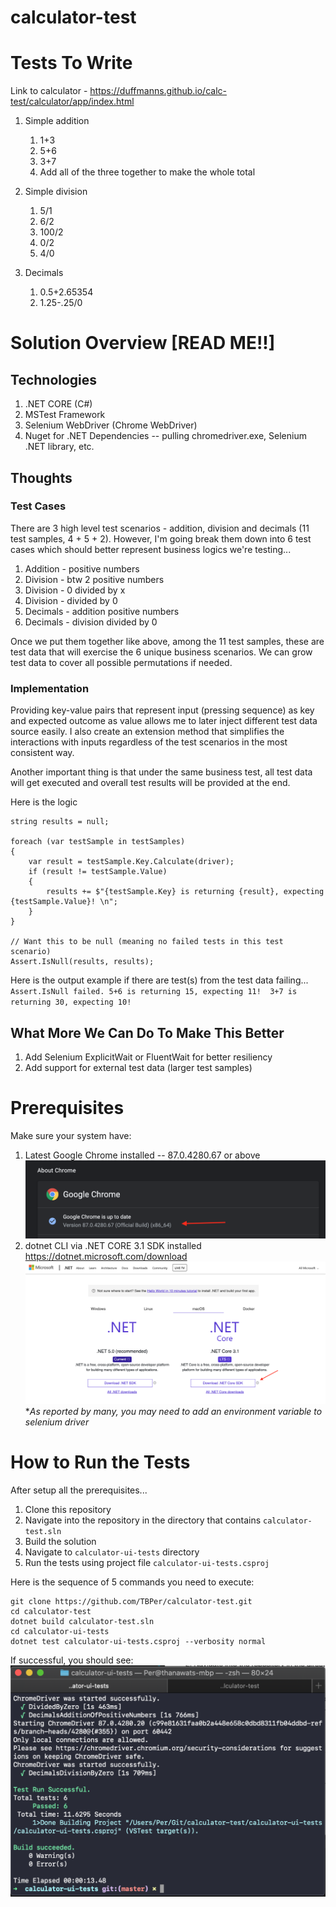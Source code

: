 # calculator-test
# Tests To Write
Link to calculator - https://duffmanns.github.io/calc-test/calculator/app/index.html
1. Simple addition
      1. 1+3
      2. 5+6
      3. 3+7
      4. Add all of the three together to make the whole total

2. Simple division
      1. 5/1
      2. 6/2
      3. 100/2
      4. 0/2
      5. 4/0
3. Decimals
      1. 0.5+2.65354
      2. 1.25-.25/0

# Solution Overview [READ ME!!]

## Technologies
1. .NET CORE (C#)
2. MSTest Framework
3. Selenium WebDriver (Chrome WebDriver)
4. Nuget for .NET Dependencies -- pulling chromedriver.exe, Selenium .NET library, etc.

## Thoughts

### Test Cases
There are 3 high level test scenarios - addition, division and decimals (11 test samples, 4 + 5 + 2). However, I'm going break them down into 6 test cases which should better represent business logics we're testing...

1. Addition - positive numbers
2. Division - btw 2 positive numbers
3. Division - 0 divided by x
4. Division - divided by 0
5. Decimals - addition positive numbers
6. Decimals - division divided by 0

Once we put them together like above, among the 11 test samples, these are test data that will exercise the 6 unique business scenarios. We can grow test data to cover all possible permutations if needed.

### Implementation

Providing key-value pairs that represent input (pressing sequence) as key and expected outcome as value allows me to later inject different test data source easily. I also create an extension method that simplifies the interactions with inputs regardless of the test scenarios in the most consistent way. 

Another important thing is that under the same business test, all test data will get executed and overall test results will be provided at the end.

Here is the logic
```dotnet
string results = null;

foreach (var testSample in testSamples)
{
    var result = testSample.Key.Calculate(driver);
    if (result != testSample.Value)
    {
        results += $"{testSample.Key} is returning {result}, expecting {testSample.Value}! \n";
    }
}

// Want this to be null (meaning no failed tests in this test scenario)
Assert.IsNull(results, results);
```
Here is the output example if there are test(s) from the test data failing...
`Assert.IsNull failed. 5+6 is returning 15, expecting 11! 
3+7 is returning 30, expecting 10! `

## What More We Can Do To Make This Better
1. Add Selenium ExplicitWait or FluentWait for better resiliency
2. Add support for external test data (larger test samples)

# Prerequisites
Make sure your system have:
   1. Latest Google Chrome installed -- 87.0.4280.67 or above ![chrome-version](img/chrome-version.png)
   2. dotnet CLI via .NET CORE 3.1 SDK installed https://dotnet.microsoft.com/download ![dotnet-cli-download](img/dotnet-cli-download.png)
**As reported by many, you may need to add an environment variable to selenium driver*

# How to Run the Tests
After setup all the prerequisites...
1. Clone this repository
2. Navigate into the repository in the directory that contains `calculator-test.sln` 
3. Build the solution 
4. Navigate to `calculator-ui-tests` directory
5. Run the tests using project file `calculator-ui-tests.csproj`

Here is the sequence of 5 commands you need to execute:
```shell
git clone https://github.com/TBPer/calculator-test.git
cd calculator-test
dotnet build calculator-test.sln
cd calculator-ui-tests
dotnet test calculator-ui-tests.csproj --verbosity normal
```
If successful, you should see:
![successfully-run-tests](img/successfully-run-tests.png)

